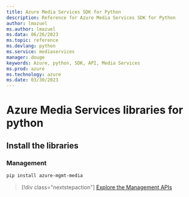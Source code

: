 ```yaml
---
title: Azure Media Services SDK for Python
description: Reference for Azure Media Services SDK for Python
author: lmazuel
ms.author: lmazuel
ms.data: 06/26/2023
ms.topic: reference
ms.devlang: python
ms.service: mediaservices
manager: douge
keywords: Azure, python, SDK, API, Media Services
ms.prod: azure
ms.technology: azure
ms.date: 03/30/2023
---
```

# Azure Media Services libraries for python

## Install the libraries


### Management

```bash
pip install azure-mgmt-media
```
> [!div class="nextstepaction"]
> [Explore the Management APIs](/python/api/overview/azure/mediaservices/management)